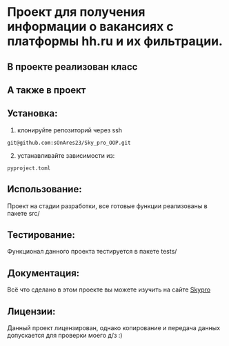 # Проект для получения информации о вакансиях с платформы hh.ru и их фильтрации.
## В проекте реализован класс 
## А также в проект 

## Установка:
1. клонируйте репозиторий через ssh 
```
git@github.com:sOnAres23/Sky_pro_OOP.git
```
2. устанавливайте зависимости из: 
```
pyproject.toml
```

## Использование:
Проект на стадии разработки, все готовые функции реализованы в пакете src/

## Тестирование:
Функционал данного проекта тестируется в пакете tests/

## Документация: 
Всё что сделано в этом проекте вы можете изучить на сайте [Skypro](www.skypro.ru)

## Лицензии: 
Данный проект лицензирован, однако копирование и передача данных допускается для проверки моего д/з :)